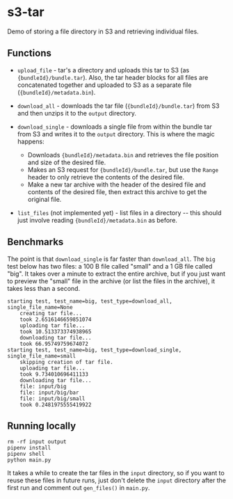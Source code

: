 # s3-tar

Demo of storing a file directory in S3 and retrieving individual files.

## Functions

- `upload_file` - tar's a directory and uploads this tar to S3 (as `{bundleId}/bundle.tar`). Also, the tar header blocks for all files are concatenated together and uploaded to S3 as a separate file (`{bundleId}/metadata.bin`).

- `download_all` - downloads the tar file (`{bundleId}/bundle.tar`) from S3 and then unzips it to the `output` directory.

- `download_single` - downloads a single file from within the bundle tar from S3 and writes it to the `output` directory. This is where the magic happens:
    - Downloads `{bundleId}/metadata.bin` and retrieves the file position and size of the desired file.
    - Makes an S3 request for `{bundleId}/bundle.tar`, but use the `Range` header to only retrieve the contents of the desired file.
    - Make a new tar archive with the header of the desired file and contents of the desired file, then extract this archive to get the original file.

- `list_files` (not implemented yet) - list files in a directory -- this should just involve reading `{bundleId}/metadata.bin` as before.


## Benchmarks

The point is that `download_single` is far faster than `download_all`. The `big` test below has two files: a 100 B file called "small" and a 1 GB file called "big". It takes over a minute  to extract the entire archive, but if you just want to preview the "small" file in the archive (or list the files in the archive), it takes less than a second.

```
starting test, test_name=big, test_type=download_all, single_file_name=None
	creating tar file...
	took 2.6516146659851074
	uploading tar file...
	took 10.513373374938965
	downloading tar file...
	took 66.95749759674072
starting test, test_name=big, test_type=download_single, single_file_name=small
	skipping creation of tar file.
	uploading tar file...
	took 9.734010696411133
	downloading tar file...
	file: input/big
	file: input/big/bar
	file: input/big/small
	took 0.2481975555419922
```

## Running locally

```
rm -rf input output
pipenv install
pipenv shell
python main.py
```

It takes a while to create the tar files in the `input` directory, so if you want to reuse these files in future runs, just don't delete the `input` directory after the first run and comment out `gen_files()` in `main.py`.
